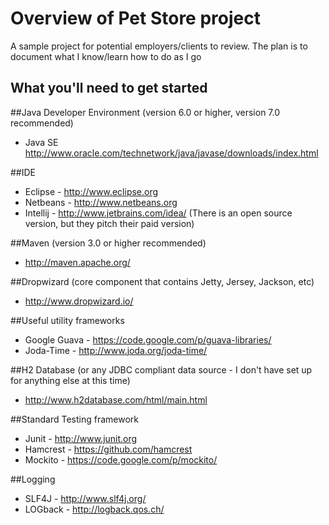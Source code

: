 # Overview of Pet Store project
A sample project for potential employers/clients to review.  The plan is to document what I know/learn
how to do as I go

## What you'll need to get started

##Java Developer Environment 
(version 6.0 or higher, version 7.0 recommended)
* Java SE http://www.oracle.com/technetwork/java/javase/downloads/index.html

##IDE
* Eclipse - http://www.eclipse.org
* Netbeans - http://www.netbeans.org
* Intellij - http://www.jetbrains.com/idea/ (There is an open source version, but they pitch their paid version)

##Maven (version 3.0 or higher recommended)
* http://maven.apache.org/

##Dropwizard (core component that contains Jetty, Jersey, Jackson, etc)
* http://www.dropwizard.io/

##Useful utility frameworks
* Google Guava - https://code.google.com/p/guava-libraries/
* Joda-Time - http://www.joda.org/joda-time/

##H2 Database (or any JDBC compliant data source - I don't have set up for anything else at this time)
* http://www.h2database.com/html/main.html

##Standard Testing framework 
* Junit - http://www.junit.org
* Hamcrest - https://github.com/hamcrest
* Mockito - https://code.google.com/p/mockito/

##Logging
* SLF4J - http://www.slf4j.org/
* LOGback - http://logback.qos.ch/

